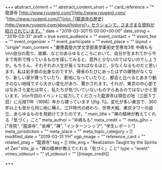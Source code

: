 +++
abstract_content = ""
abstract_content_short = ""
card_reference = "* 龍源寺 [http://www.ryugenji.com/](http://www.ryugenji.com/ \"http://www.ryugenji.com/\")\n\n「[龍源寺の歴史](http://www.ryugenji.com/about/history/)」セクションで、さまざまな資料が紹介されています。"
date = "2019-03-30T15:00:00+00:00"
date_string = "2019-03-31"
draft = true
event_audience = ""
event_contact = ""
event_fee = ""
event_organizer = ""
event_participate = ""
event_place = ""
layout = "single"
main_content = "慶應義塾大学文学部美学美術史学専攻3年 中嶋もも\n\n自分の周り、故郷、などのあらゆるところにおいて、自分が生まれてから今まで有形で残っているものを探してみると、意外と少ないのではないのでしょうか。もちろん、それぞれの人生が長くなればなるほど、少なくなるものだと思います。私は岩手県の出身なのですが、帰省のたびにあったはずの建物がなくなり、新しい家が建っていたり、更地になっていたりと、都会と比べるとあまり動きのない地域ですら大きい変化があり、驚かされます。それが、東京の中心部ではなおさら変化は早く、私たちが気づいていないものすらあるのではないかと思います。\n\n今回のイベントに協力してくださった龍源寺は現在の地（三田５丁目）に元禄11年（1698）年から建っています \\[fig. 1\\]。変化が多い東京で、300年以上も昔から同じ地に構え、江戸時代の終わり、世界大戦、東京タワーの設立、あらゆるものを見続けてきたのです。"
main_title = "禅の精神が教えてくれる「気づく」こと"
meta_author = "中嶋もも"
meta_credit = ""
meta_giho = ["寺院", "龍源寺", "坐禅", "禅", "インターンシップ", "学生レポート"]
meta_jurisdiction = ""
meta_place = ""
meta_topic_category = []
modified_date = "2019-03-31 YH"
ogp_image = ""
reference_card = ""
related_ptag = "龍源寺"
tag = []
title_eng = "Realization Taught by the Spirits of Zen"
title_jp = "禅の精神が教えてくれる「気づく」こと"
type = "event"
vimeo_videourl = ""
yt_videourl = ""
[[image_credit]]

+++
